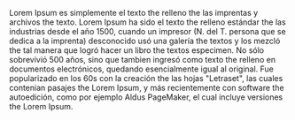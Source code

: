 Lorem Ipsum es simplemente el texto the relleno the las imprentas y archivos the texto.
Lorem Ipsum ha sido el texto the relleno estándar the las industrias desde el año 1500, cuando un impresor (N. del T.
persona que se dedica a la imprenta) desconocido usó una galería the textos y los mezcló the tal manera que logró hacer un libro the textos especimen. 
No sólo sobrevivió 500 años, sino que tambien ingresó como texto the relleno en documentos electrónicos, quedando esencialmente igual al original.
Fue popularizado en los 60s con la creación the las hojas "Letraset", las cuales contenian pasajes the Lorem Ipsum, y más recientemente con software the autoedición, como por ejemplo Aldus PageMaker, el cual incluye versiones the Lorem Ipsum.
    
